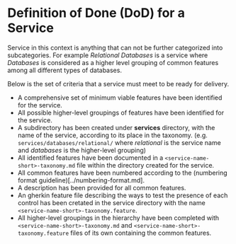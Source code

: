 # Definition of Done (DoD) for a Service

Service in this context is anything that can not be further categorized into subcategories. For example _Relational Databases_ is a service where _Databases_ is considered as a higher level grouping of common features among all different types of databases.

Below is the set of criteria that a service must meet to be ready for delivery.

- A comprehensive set of minimum viable features have been identified for the service.
- All possible higher-level groupings of features have been identified for the service.
- A subdirectory has been created under **services** directory, with the name of the service, according to its place in the taxonomy. (e.g. `services/databases/relational/` where _relational_ is the service name and _databases_ is the higher-level grouping)
- All identified features have been documented in a `<service-name-short>-taxonomy.md` file within the directory created for the service.
- All common features have been numbered according to the (numbering format guideline)[../numbering-format.md].
- A description has been provided for all common features.
- An gherkin feature file describing the ways to test the presence of each control has been cretated in the service directory with the name `<service-name-short>-taxonomy.feature`.
- All higher-level groupings in the hierarchy have been completed with `<service-name-short>-taxonomy.md` and `<service-name-short>-taxonomy.feature` files of its own containing the common features.
